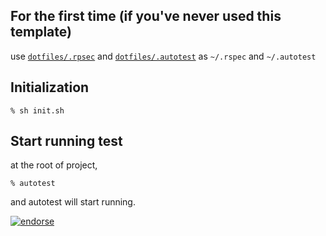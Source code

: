 ## For the first time (if you've never used this template)

use [`dotfiles/.rpsec`](https://github.com/zakuni/dotfiles/blob/master/.rspec) and [`dotfiles/.autotest`](https://github.com/zakuni/dotfiles/blob/master/.autotest) as `~/.rspec` and `~/.autotest`

## Initialization
    % sh init.sh

## Start running test
at the root of project,

    % autotest
and autotest will start running.

[![endorse](http://api.coderwall.com/zakuni/endorsecount.png)](http://coderwall.com/zakuni)
